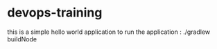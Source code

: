 # devops-training
this is a simple hello world application
to run the application : ./gradlew buildNode
